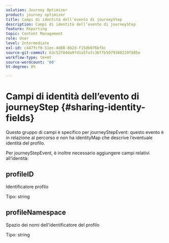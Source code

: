 ```yaml
---
solution: Journey Optimizer
product: journey optimizer
title: Campi di identità dell’evento di journeyStep
description: Campi di identità dell’evento di journeyStep
feature: Reporting
topic: Content Management
role: User
level: Intermediate
exl-id: c447fcf0-51ec-4d88-8b2d-f15db076bfbc
source-git-commit: 63c52f04da9fd1a5fafc36ffb5079380229f885e
workflow-type: tm+mt
source-wordcount: '60'
ht-degree: 0%

---
```


# Campi di identità dell’evento di journeyStep {#sharing-identity-fields}

Questo gruppo di campi è specifico per journeyStepEvent: questo evento è in relazione al percorso e non ha identityMap che descrive l’eventuale identità del profilo.

Per journeyStepEvent, è inoltre necessario aggiungere campi relativi all’identità:

## profileID

Identificatore profilo

Tipo: string

## profileNamespace

Spazio dei nomi dell’identificatore del profilo

Tipo: string
